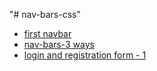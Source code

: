 "# nav-bars-css"

- [first navbar](https://youtu.be/-Yw9gBHE60E?si=x6jJJzfSs5o24FrY)
- [nav-bars-3 ways](https://youtu.be/PwWHL3RyQgk?si=T6tQm17A0h8Qa66b)
- [login and registration form - 1](https://youtu.be/VP0DS6iXbXY?si=WUgxx3P0NmHthUCb)
